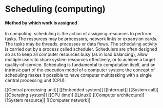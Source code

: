 # Scheduling (computing)
#### Method by which work is assigned

In computing, scheduling is the action of assigning resources to perform tasks. The resources may be processors, network links or expansion cards. The tasks may be threads, processes or data flows.
The scheduling activity is carried out by a process called scheduler. Schedulers are often designed so as to keep all computer resources busy (as in load balancing), allow multiple users to share system resources effectively, or to achieve a target quality-of-service.
Scheduling is fundamental to computation itself, and an intrinsic part of the execution model of a computer system; the concept of scheduling makes it possible to have computer multitasking with a single central processing unit (CPU).

[[Central processing unit]]
[[Embedded system]]
[[Interrupt]]
[[System call]]
[[Operating system]]
[[CPU time]]
[[Linux]]
[[Computer architecture]]
[[System resource]]
[[Computer network]]